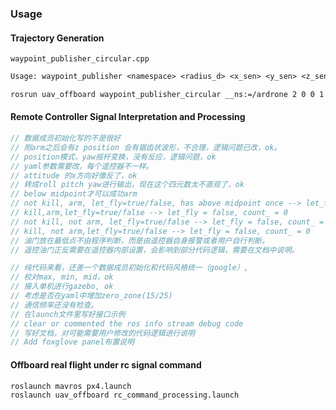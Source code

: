 
### Usage
#### Trajectory Generation
`waypoint_publisher_circular.cpp`
```txt
Usage: waypoint_publisher <namespace> <radius_d> <x_sen> <y_sen> <z_sen> <z_d> <pitch_sen> <pitch_d> <yaw_sen> <yaw_d> <loop_d> [<motion duration>]
```

```bash
rosrun uav_offboard waypoint_publisher_circular __ns:=/ardrone 2 0 0 1 1 0 0 0 360 1 10
```

#### Remote Controller Signal Interpretation and Processing
```cpp
// 数据成员初始化写的不是很好
// 刚arm之后会有z position 会有锯齿状波形，不合理，逻辑问题已改，ok。
// position模式，yaw摇杆变换，没有反应，逻辑问题，ok
// yaml参数需要改，每个遥控器不一样。
// attitude 的x方向好像反了，ok
// 转成roll pitch yaw进行输出，现在这个四元数太不直观了，ok
// below midpoint才可以成功arm
// not kill, arm, let_fly=true/false, has above midpoint once --> let_fly=true
// kill,arm,let_fly=true/false --> let_fly = false, count_ = 0
// not kill, not arm, let_fly=true/false --> let_fly = false, count_ = 0
// kill, not arm,let_fly=true/false --> let_fly = false, count_ = 0
// 油门放在最低点不由程序判断，而是由遥控器自身报警或者用户自行判断。
// 遥控油门正反需要在遥控器内部设置，会影响到部分代码逻辑，需要在文档中说明。

// 纯代码来看，还差一个数据成员初始化和代码风格统一（google）,
// 校对max, min, mid，ok
// 接入单机进行gazebo, ok
// 考虑是否在yaml中增加zero_zone(15/25)
// 通信频率还没有检查。
// 在launch文件里写好接口示例
// clear or commented the ros info stream debug code
// 写好文档，对可能需要用户修改的代码逻辑进行说明
// Add foxglove panel布置说明
```

#### Offboard real flight under rc signal command
```bash
roslaunch mavros px4.launch
roslaunch uav_offboard rc_command_processing.launch
```